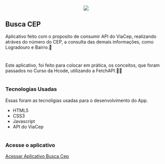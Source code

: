 <h1 align="center">
    <img src="https://ik.imagekit.io/victtorcesar6/app_eQHt_uafh.png">
</h1>

## Busca CEP
<p>
Aplicativo feito com o proposito de consumir API do ViaCep, realizando atráves do número do CEP, a consulta
das demais informações, como Logradouro e Bairro.🚀
</p>

#

<p>
Este aplicativo, foi feito para colocar em prática, os conceitos, que foram passados no Curso da Hcode, utilizando a FetchAPI.👾🚀
</p>

#

### Tecnologias Usadas

<p>Essas foram as tecnoligias usadas para o desenvolvimento do App.</p>

* HTML5
* CSS3 
* Javascript 
* API do ViaCep

# 

### Acesse o aplicativo
[Acessar Aplicativo Busca Cep](https://victtorcesar.github.io/busca-cep-api/)
